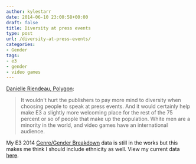 ```yaml
---
author: kylestarr
date: 2014-06-10 23:00:58+00:00
draft: false
title: Diversity at press events
type: post
url: /diversity-at-press-events/
categories:
- Gender
tags:
- e3
- gender
- video games
---
```


[Danielle Riendeau, Polygon](http://www.polygon.com/2014/6/10/5797132/e3-2014-women-at-e3-violence-e3-2014):

> It wouldn't hurt the publishers to pay more mind to diversity when choosing people to speak at press events. And it would certainly help make E3 a slightly more welcoming place for the rest of the 75 percent or so of people that make up the population. White men are a minority in the world, and video games have an international audience.

My E3 2014 [Genre/Gender Breakdown](/2013/06/15/e3-2013-genre-gender-breakdown/) data is still in the works but this makes me think I should include ethnicity as well. View my current data [here](https://www.icloud.com/iw/#numbers/BAISmZ95pCgA8Yiebf-BLfFUOwWdZncAG3uF/e3_2014_gameslist).

